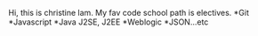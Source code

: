 Hi, this is christine lam.  My fav code school path is electives.
*Git
*Javascript
*Java J2SE, J2EE
*Weblogic
*JSON...etc  

